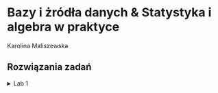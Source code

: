 # Bazy i żródła danych & Statystyka i algebra w praktyce 
Karolina Maliszewska 
## Rozwiązania zadań
<details>
<summary>Lab 1</summary>
- [x] [Lab 1](Lab1)
</details>

